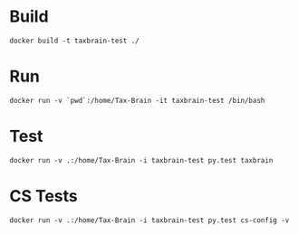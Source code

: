 # Build

```
docker build -t taxbrain-test ./
```

# Run

```
docker run -v `pwd`:/home/Tax-Brain -it taxbrain-test /bin/bash
```

# Test

```
docker run -v .:/home/Tax-Brain -i taxbrain-test py.test taxbrain
```

# CS Tests

```
docker run -v .:/home/Tax-Brain -i taxbrain-test py.test cs-config -v
```
